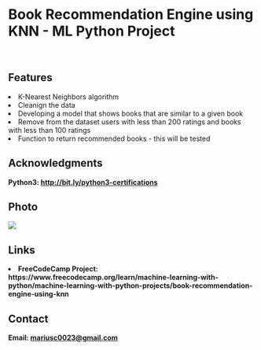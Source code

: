 <h1> Book Recommendation Engine using KNN - ML Python Project</h1>
<br>
<h2>Features</h2>
<li>K-Nearest Neighbors algorithm</li>
<li>Cleanign the data</li>
<li>Developing a model that shows books that are similar to a given book</li>
<li>Remove from the dataset users with less than 200 ratings and books with less than 100 ratings</li>
<li>Function to return recommended books - this will be tested</li>
<h2>Acknowledgments</h2>

<b> Python3: http://bit.ly/python3-certifications <b>
<br>


<h2>Photo</h2>
<img src="image.jpg">
<br>

<h2>Links</h2>
<li>FreeCodeCamp Project: https://www.freecodecamp.org/learn/machine-learning-with-python/machine-learning-with-python-projects/book-recommendation-engine-using-knn</li>
<h2>Contact</h2>

<b> Email: mariusc0023@gmail.com </b>
